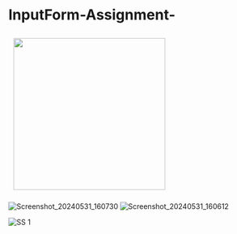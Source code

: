 # InputForm-Assignment-
<img src="![SS 1](https://github.com/shikha046/InputForm-Assignment-/assets/101914410/118b8021-a903-491d-88d5-885c5ae559ed)"
alt=""
width=300
style="margin: 10px;" />

![Screenshot_20240531_160730](https://github.com/shikha046/InputForm-Assignment-/assets/101914410/00cb9710-d62a-42e8-923d-1f33cb4a15aa)
![Screenshot_20240531_160612](https://github.com/shikha046/InputForm-Assignment-/assets/101914410/0ee118dd-8ab2-473a-b3e7-4c9adc5f9dda)


![SS 1](https://github.com/shikha046/InputForm-Assignment-/assets/101914410/118b8021-a903-491d-88d5-885c5ae559ed)
